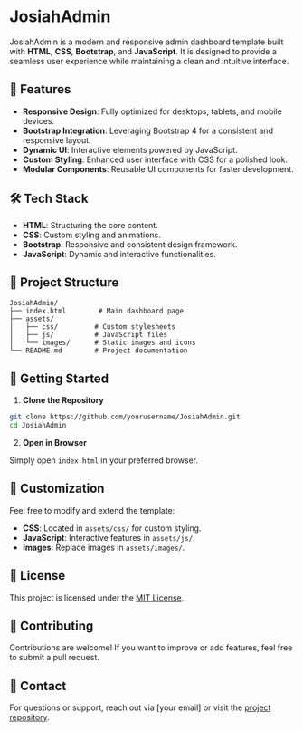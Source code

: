 # JosiahAdmin

JosiahAdmin is a modern and responsive admin dashboard template built with **HTML**, **CSS**, **Bootstrap**, and **JavaScript**. It is designed to provide a seamless user experience while maintaining a clean and intuitive interface.

## 🌟 Features

- **Responsive Design**: Fully optimized for desktops, tablets, and mobile devices.
- **Bootstrap Integration**: Leveraging Bootstrap 4 for a consistent and responsive layout.
- **Dynamic UI**: Interactive elements powered by JavaScript.
- **Custom Styling**: Enhanced user interface with CSS for a polished look.
- **Modular Components**: Reusable UI components for faster development.

## 🛠️ Tech Stack

- **HTML**: Structuring the core content.
- **CSS**: Custom styling and animations.
- **Bootstrap**: Responsive and consistent design framework.
- **JavaScript**: Dynamic and interactive functionalities.

## 📁 Project Structure

```
JosiahAdmin/
├── index.html        # Main dashboard page
├── assets/
│   ├── css/         # Custom stylesheets
│   ├── js/          # JavaScript files
│   └── images/      # Static images and icons
└── README.md        # Project documentation
```

## 🚀 Getting Started

1. **Clone the Repository**

```bash
git clone https://github.com/yourusername/JosiahAdmin.git
cd JosiahAdmin
```

2. **Open in Browser**

Simply open `index.html` in your preferred browser.

## 🎨 Customization

Feel free to modify and extend the template:

- **CSS**: Located in `assets/css/` for custom styling.
- **JavaScript**: Interactive features in `assets/js/`.
- **Images**: Replace images in `assets/images/`.

## 📄 License

This project is licensed under the [MIT License](LICENSE).

## 🤝 Contributing

Contributions are welcome! If you want to improve or add features, feel free to submit a pull request.

## 📧 Contact

For questions or support, reach out via [your email] or visit the [project repository](https://github.com/yourusername/JosiahAdmin).
